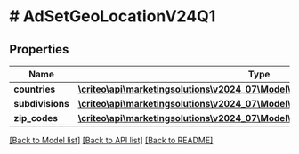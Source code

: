 # # AdSetGeoLocationV24Q1

## Properties

Name | Type | Description | Notes
------------ | ------------- | ------------- | -------------
**countries** | [**\criteo\api\marketingsolutions\v2024_07\Model\NillableAdSetTargetingRuleV24Q1**](NillableAdSetTargetingRuleV24Q1.md) |  | [optional]
**subdivisions** | [**\criteo\api\marketingsolutions\v2024_07\Model\NillableAdSetTargetingRuleV24Q1**](NillableAdSetTargetingRuleV24Q1.md) |  | [optional]
**zip_codes** | [**\criteo\api\marketingsolutions\v2024_07\Model\NillableAdSetTargetingRuleV24Q1**](NillableAdSetTargetingRuleV24Q1.md) |  | [optional]

[[Back to Model list]](../../README.md#models) [[Back to API list]](../../README.md#endpoints) [[Back to README]](../../README.md)
